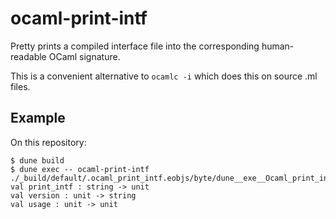 # ocaml-print-intf

Pretty prints a compiled interface file into the corresponding human-readable
OCaml signature.

This is a convenient alternative to `ocamlc -i` which does this on source .ml
files.

## Example

On this repository:

```
$ dune build
$ dune exec -- ocaml-print-intf ./_build/default/.ocaml_print_intf.eobjs/byte/dune__exe__Ocaml_print_intf.cmt
val print_intf : string -> unit
val version : unit -> string
val usage : unit -> unit
```

